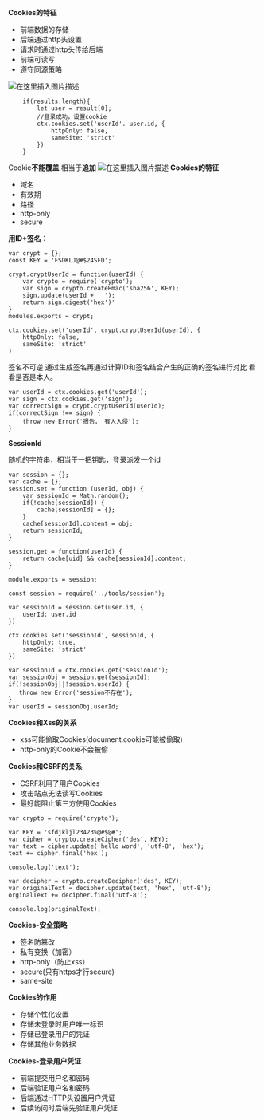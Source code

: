 **Cookies的特征**

 - 前端数据的存储
 - 后端通过http头设置
 - 请求时通过http头传给后端
 - 前端可读写
 - 遵守同源策略

![在这里插入图片描述](https://img-blog.csdnimg.cn/20190406211816620.png?x-oss-process=image/watermark,type_ZmFuZ3poZW5naGVpdGk,shadow_10,text_aHR0cHM6Ly9ibG9nLmNzZG4ubmV0L3FxXzM3MDIxNTU0,size_16,color_FFFFFF,t_70)

```
    if(results.length){
        let user = result[0];
        //登录成功，设置cookie
        ctx.cookies.set('userId'. user.id, {
            httpOnly: false,
            sameSite: 'strict'
        })
    }
```

Cookie**不能覆盖** 相当于**追加** 
![在这里插入图片描述](https://img-blog.csdnimg.cn/20190406211848472.png?x-oss-process=image/watermark,type_ZmFuZ3poZW5naGVpdGk,shadow_10,text_aHR0cHM6Ly9ibG9nLmNzZG4ubmV0L3FxXzM3MDIxNTU0,size_16,color_FFFFFF,t_70)
**Cookies的特征**

 - 域名
 - 有效期
 - 路径
 - http-only
 - secure

**用ID+签名：**

```
var crypt = {};
const KEY = 'FSDKLJ@#$24SFD';

crypt.cryptUserId = function(userId) {
	var crypto = require('crypto');
	var sign = crypto.createHmac('sha256', KEY);
	sign.update(userId + ' ');
	return sign.digest('hex')'
}
modules.exports = crypt;
```


```
ctx.cookies.set('userId', crypt.cryptUserId(userId), {
    httpOnly: false,
    sameSite: 'strict'
)
```

签名不可逆
通过生成签名再通过计算ID和签名结合产生的正确的签名进行对比 看看是否是本人。


```
var userId = ctx.cookies.get('userId');
var sign = ctx.cookies.get('sign');
var correctSign = crypt.cryptUserId(userId);
if(correctSign !== sign) {
    throw new Error('报告， 有人入侵');
}
```

**SessionId**

随机的字符串，相当于一把钥匙，登录派发一个id


```
var session = {};
var cache = {};
session.set = function (userId, obj) {
    var sessionId = Math.random();
    if(!cache[sessionId]) {
        cache[sessionId] = {};
    }
    cache[sessionId].content = obj;
    return sessionId;
}

session.get = function(userId) {
    return cache[uid] && cache[sessionId].content;
}

module.exports = session;
```


```
const session = require('../tools/session');

var sessionId = session.set(user.id, {
    userId: user.id
})

ctx.cookies.set('sessionId', sessionId, {
    httpOnly: true,
    sameSite: 'strict'
})
```

```
var sessionId = ctx.cookies.get('sessionId');
var sessionObj = session.get(sessionId);
if(!sessionObj||!session.userId) {
   throw new Error('session不存在'); 
}
var userId = sessionObj.userId;
```

**Cookies和Xss的关系**
- xss可能偷取Cookies(document.cookie可能被偷取)
- http-only的Cookie不会被偷

**Cookies和CSRF的关系**
- CSRF利用了用户Cookies
- 攻击站点无法读写Cookies
- 最好能阻止第三方使用Cookies


```
var crypto = require('crypto');

var KEY = 'sfdjkljl23423%@#$@#';
var cipher = crypto.createCipher('des', KEY);
var text = cipher.update('hello word', 'utf-8', 'hex');
text += cipher.final('hex');

console.log('text');

var decipher = crypto.createDecipher('des', KEY);
var originalText = decipher.update(text, 'hex', 'utf-8');
orginalText += decipher.final('utf-8');

console.log(originalText);
```

**Cookies-安全策略**
- 签名防篡改
- 私有变换（加密）
- http-only（防止xss）
- secure(只有https才行secure)
- same-site


**Cookies的作用**
- 存储个性化设置
- 存储未登录时用户唯一标识
- 存储已登录用户的凭证
- 存储其他业务数据

**Cookies-登录用户凭证**
- 前端提交用户名和密码
- 后端验证用户名和密码
- 后端通过HTTP头设置用户凭证
- 后续访问时后端先验证用户凭证




